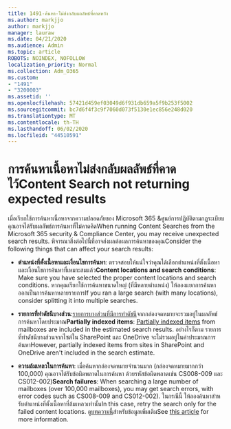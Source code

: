 ```yaml
---
title: 1491-ค้นหา-ไม่ส่งกลับผลลัพธ์ที่คาดหวัง
ms.author: markjjo
author: markjjo
manager: lauraw
ms.date: 04/21/2020
ms.audience: Admin
ms.topic: article
ROBOTS: NOINDEX, NOFOLLOW
localization_priority: Normal
ms.collection: Adm_O365
ms.custom:
- "1491"
- "3200003"
ms.assetid: ''
ms.openlocfilehash: 57421d459ef03049d6f931db659a5f9b253f5002
ms.sourcegitcommit: bc7d6f4f3c9f7060d073f5130e1ec856e248d020
ms.translationtype: MT
ms.contentlocale: th-TH
ms.lasthandoff: 06/02/2020
ms.locfileid: "44510591"
---
```

# <a name="content-search-not-returning-expected-results"></a><span data-ttu-id="ef8d7-102">การค้นหาเนื้อหาไม่ส่งกลับผลลัพธ์ที่คาดไว้</span><span class="sxs-lookup"><span data-stu-id="ef8d7-102">Content Search not returning expected results</span></span>

<span data-ttu-id="ef8d7-103">เมื่อเรียกใช้การค้นหาเนื้อหาจากความปลอดภัยของ Microsoft 365 &ศูนย์การปฏิบัติตามกฎระเบียบ คุณอาจได้รับผลลัพธ์การค้นหาที่ไม่คาดคิด</span><span class="sxs-lookup"><span data-stu-id="ef8d7-103">When running Content Searches from the Microsoft 365 security & Compliance Center, you may receive unexpected search results.</span></span> <span data-ttu-id="ef8d7-104">พิจารณาสิ่งต่อไปนี้ที่อาจส่งผลต่อผลการค้นหาของคุณ</span><span class="sxs-lookup"><span data-stu-id="ef8d7-104">Consider the following things that can affect your search results:</span></span>

- <span data-ttu-id="ef8d7-105">**ตําแหน่งที่ตั้งเนื้อหาและเงื่อนไขการค้นหา**: ตรวจสอบให้แน่ใจว่าคุณได้เลือกตําแหน่งที่ตั้งเนื้อหาและเงื่อนไขการค้นหาที่เหมาะสมแล้ว</span><span class="sxs-lookup"><span data-stu-id="ef8d7-105">**Content locations and search conditions**: Make sure you have selected the proper content locations and search conditions.</span></span> <span data-ttu-id="ef8d7-106">หากคุณเรียกใช้การค้นหาขนาดใหญ่ (ที่มีหลายตําแหน่ง) ให้ลองแยกการค้นหาออกเป็นการค้นหาหลายรายการ</span><span class="sxs-lookup"><span data-stu-id="ef8d7-106">If you ran a large search (with many locations), consider splitting it into multiple searches.</span></span>

- <span data-ttu-id="ef8d7-107">**รายการที่ทําดัชนีบางส่วน**:[รายการบางส่วนที่มีการทําดัชนี](https://docs.microsoft.com/microsoft-365/compliance/partially-indexed-items-in-content-search)จากกล่องจดหมายจะรวมอยู่ในผลลัพธ์การค้นหาโดยประมาณ</span><span class="sxs-lookup"><span data-stu-id="ef8d7-107">**Partially indexed items**:  [Partially indexed items](https://docs.microsoft.com/microsoft-365/compliance/partially-indexed-items-in-content-search) from mailboxes are included in the estimated search results.</span></span> <span data-ttu-id="ef8d7-108">อย่างไรก็ตาม รายการที่ทําดัชนีบางส่วนจากไซต์ใน SharePoint และ OneDrive จะไม่รวมอยู่ในค่าประมาณการค้นหา</span><span class="sxs-lookup"><span data-stu-id="ef8d7-108">However, partially indexed items from sites in SharePoint and OneDrive aren't included in the search estimate.</span></span>

- <span data-ttu-id="ef8d7-109">**ความล้มเหลวในการค้นหา**: เมื่อค้นหากล่องจดหมายจํานวนมาก (กล่องจดหมายมากกว่า 100,000) คุณอาจได้รับข้อผิดพลาดในการค้นหา ด้วยรหัสข้อผิดพลาดเช่น CS008-009 และ CS012-002)</span><span class="sxs-lookup"><span data-stu-id="ef8d7-109">**Search failures**: When searching a large number of mailboxes (over 100,000 mailboxes), you may get search errors, with error codes such as CS008-009 and CS012-002).</span></span> <span data-ttu-id="ef8d7-110">ในกรณีนี้ ให้ลองค้นหาสําหรับตําแหน่งที่ตั้งเนื้อหาที่ล้มเหลวเท่านั้น</span><span class="sxs-lookup"><span data-stu-id="ef8d7-110">In this case, retry the search only for the failed content locations.</span></span> <span data-ttu-id="ef8d7-111">ดู[บทความนี้](https://docs.microsoft.com/microsoft-365/compliance/retry-failed-content-search)สําหรับข้อมูลเพิ่มเติม</span><span class="sxs-lookup"><span data-stu-id="ef8d7-111">See  [this article](https://docs.microsoft.com/microsoft-365/compliance/retry-failed-content-search) for more information.</span></span>
